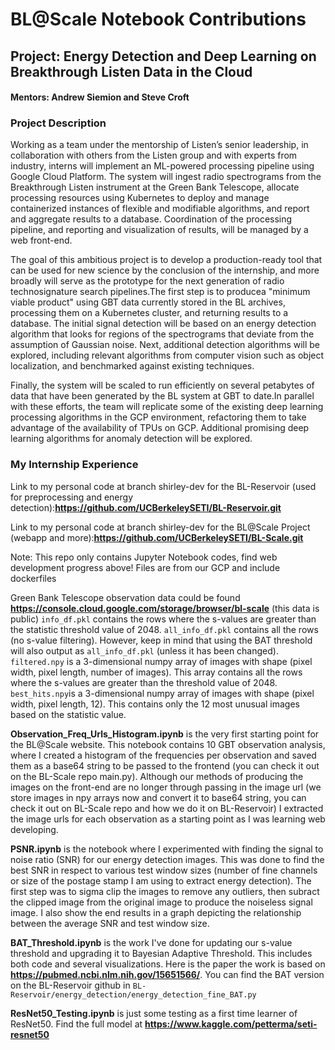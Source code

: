# BL@Scale Notebook Contributions
## Project: Energy Detection and Deep Learning on Breakthrough Listen Data in the Cloud
#### Mentors: Andrew Siemion and Steve Croft

### Project Description
Working as a team under the
mentorship of Listen’s senior leadership, in collaboration with others from the Listen group and with experts from industry, interns will implement an ML-powered processing pipeline using Google Cloud Platform. The system will ingest radio spectrograms from the Breakthrough Listen instrument at the Green Bank Telescope, allocate processing resources using Kubernetes to deploy and manage containerized instances of flexible and modifiable algorithms, and report and aggregate results to a database. Coordination of the processing pipeline, and reporting and visualization of results, will be managed by a web front-end.

The goal of this ambitious project is to develop a production-ready tool that can be used for new science by the conclusion of the internship, and more broadly will serve as the prototype for the next generation of radio technosignature search pipelines.The first step is to producea "minimum viable product" using GBT data currently stored in the BL archives, processing them on a Kubernetes cluster, and returning results to a database. The initial signal detection will be based on an energy detection algorithm that looks for regions of the spectrograms that deviate from the assumption of Gaussian noise. Next, additional detection
algorithms will be explored, including relevant algorithms from computer vision such as object localization, and benchmarked against existing techniques. 

Finally, the system will be scaled to run efficiently on several petabytes of data that have been generated by the BL system at GBT to date.In parallel with these
efforts, the team will replicate some of the existing deep learning processing algorithms in the GCP environment, refactoring them to take advantage of the
availability of TPUs on GCP. Additional promising deep learning algorithms for anomaly detection will be explored.

### My Internship Experience
Link to my personal code at branch shirley-dev for the BL-Reservoir (used for preprocessing and energy detection):**https://github.com/UCBerkeleySETI/BL-Reservoir.git** <br />

Link to my personal code at branch shirley-dev for the BL@Scale Project (webapp and more):**https://github.com/UCBerkeleySETI/BL-Scale.git** <br />

Note: This repo only contains Jupyter Notebook codes, find web development progress above! Files are from our GCP and include dockerfiles

Green Bank Telescope observation data could be found **https://console.cloud.google.com/storage/browser/bl-scale** (this data is public)
```info_df.pkl``` contains the rows where the s-values are greater than the statistic threshold value of 2048. ```all_info_df.pkl``` contains all the rows (no s-value filtering). However, keep in mind that using the BAT threshold will also output as ```all_info_df.pkl``` (unless it has been changed). ```filtered.npy``` is a 3-dimensional numpy array of images with shape (pixel width, pixel length, number of images). This array contains all the rows where the s-values are greater than the threshold value of 2048. ```best_hits.npy```is a 3-dimensional numpy array of images with shape (pixel width, pixel length, 12). This contains only the 12 most unusual images based on the statistic value.

**Observation_Freq_Urls_Histogram.ipynb** is the very first starting point for the BL@Scale website. This notebook contains 10 GBT observation analysis, where I created a histogram of the frequencies per observation and saved them as a base64 string to be passed to the frontend (you can check it out on the BL-Scale repo main.py). Although our methods of producing the images on the front-end are no longer through passing in the image url (we store images in npy arrays now and convert it to base64 string, you can check it out on BL-Scale repo and how we do it on BL-Reservoir) I extracted the image urls for each observation as a starting point as I was learning web developing.

**PSNR.ipynb** is the notebook where I experimented with finding the signal to noise ratio (SNR) for our energy detection images. This was done to find the best SNR in respect to various test window sizes (number of fine channels or size of the postage stamp I am using to extract energy detection). The first step was to sigma clip the images to remove any outliers, then subract the clipped image from the original image to produce the noiseless signal image. I also show the end results in a graph depicting the relationship between the average SNR and test window size.

**BAT_Threshold.ipynb** is the work I've done for updating our s-value threshold and upgrading it to Bayesian Adaptive Threshold. This includes both code and several visualizations. Here is the paper the work is based on
**https://pubmed.ncbi.nlm.nih.gov/15651566/**. You can find the BAT version on the BL-Reservoir github in ```BL-Reservoir/energy_detection/energy_detection_fine_BAT.py```

**ResNet50_Testing.ipynb** is just some testing as a first time learner of ResNet50. Find the full model at **https://www.kaggle.com/petterma/seti-resnet50**
